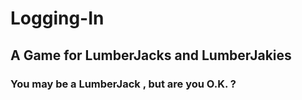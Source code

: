 # Logging-In
## A Game for LumberJacks and LumberJakies
### You may be a LumberJack , but are you O.K. ?

